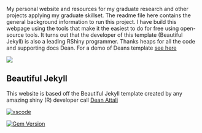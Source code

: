 My personal website and resources for my graduate research and other projects applying my graduate skillset. The readme file here contains the general background information to run this project. I have build this webpage using the tools that make it the easiest to do for free using open-source tools. It turns out that the developer of this template (Beautiful Jekyll) is also a leading RShiny programmer. Thanks heaps for all the code and supporting docs Dean. For a demo of Deans template [see here](https://beautifuljekyll.com/)

[![]("https://i.imgur.com/zNBkzj1.png)](https://beautifuljekyll.com/plans/")

## Beautiful Jekyll

This website is based off the Beautiful Jekyll template created by any amazing shiny (R) developer call [Dean Attali](https://deanattali.com)

[![xscode](https://img.shields.io/badge/Available%20on-xs%3Acode-blue?style=?style=plastic&logo=appveyor&logo=data:image/png;base64,iVBORw0KGgoAAAANSUhEUgAAAEAAAABACAMAAACdt4HsAAAAGXRFWHRTb2Z0d2FyZQBBZG9iZSBJbWFnZVJlYWR5ccllPAAAAAZQTFRF////////VXz1bAAAAAJ0Uk5T/wDltzBKAAAAlUlEQVR42uzXSwqAMAwE0Mn9L+3Ggtgkk35QwcnSJo9S+yGwM9DCooCbgn4YrJ4CIPUcQF7/XSBbx2TEz4sAZ2q1RAECBAiYBlCtvwN+KiYAlG7UDGj59MViT9hOwEqAhYCtAsUZvL6I6W8c2wcbd+LIWSCHSTeSAAECngN4xxIDSK9f4B9t377Wd7H5Nt7/Xz8eAgwAvesLRjYYPuUAAAAASUVORK5CYII=)](https://xscode.com/daattali/beautiful-jekyll)

[![Gem Version](https://badge.fury.io/rb/beautiful-jekyll-theme.svg)](https://badge.fury.io/rb/beautiful-jekyll-theme)


